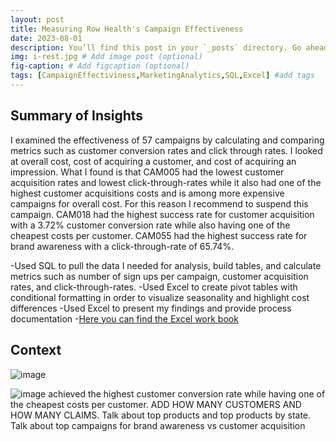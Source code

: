 ```yaml
---
layout: post
title: Measuring Row Health's Campaign Effectiveness
date: 2023-08-01
description: You’ll find this post in your `_posts` directory. Go ahead and edit it and re-build the site to see your changes. # Add post description (optional)
img: i-rest.jpg # Add image post (optional)
fig-caption: # Add figcaption (optional)
tags: [CampaignEffectiviness,MarketingAnalytics,SQL,Excel] #add tags
---
```

## Summary of Insights

I examined the effectiveness of 57 campaigns by calculating and comparing metrics such as customer conversion rates and click through rates. I looked at overall cost, cost of acquiring a customer, and cost of acquiring an impression. What I found is that CAM005 had the lowest customer acquisition rates and lowest click-through-rates while it also had one of the highest customer acquisitions costs and is among more expensive campaigns for overall cost. For this reason I recommend to suspend this campaign. CAM018 had the highest success rate for customer acquisition with a 3.72% customer conversion rate while also having one of the cheapest costs per customer. CAM055 had the highest success rate for brand awareness with a click-through-rate of 65.74%.

-Used SQL to pull the data I needed for analysis, build tables, and calculate metrics such as number of sign ups per campaign, customer acquisition rates, and click-through-rates. 
-Used Excel to create pivot tables with conditional formatting in order to visualize seasonality and highlight cost differences
-Used Excel to present my findings and provide process documentation
-[Here you can find the Excel work book]()

## Context 

![image](https://github.com/agiliariniosm/flexible/assets/97833312/f56bfa5d-20a2-437c-92b4-70efd599dc8f)



![image](https://github.com/agiliariniosm/flexible/assets/97833312/ba6caa7a-e6b5-455c-85ff-7c97ec086f0d)
achieved the highest customer conversion rate while having one of the cheapest costs per customer. ADD HOW MANY CUSTOMERS AND HOW MANY CLAIMS. Talk about top products and top products by state. Talk about top campaigns for brand awareness vs customer acquisition
